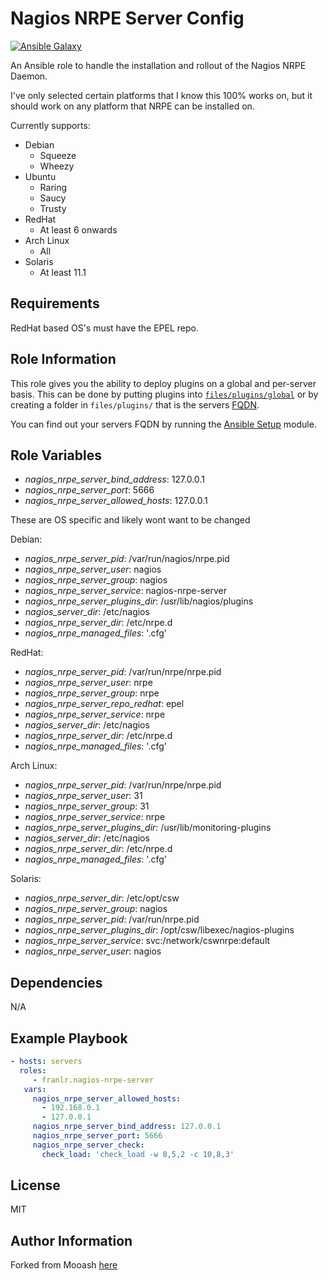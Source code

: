 Nagios NRPE Server Config
=========

[![Ansible Galaxy](https://img.shields.io/badge/galaxy-franlr--nagios-nrpe-server-blue.svg)](https://galaxy.ansible.com/list#/roles/)

An Ansible role to handle the installation and rollout of the Nagios NRPE Daemon.

I've only selected certain platforms that I know this 100% works on, but it should work on any platform that NRPE can be installed on.

Currently supports:

 * Debian
   - Squeeze
   - Wheezy
 * Ubuntu
   - Raring
   - Saucy
   - Trusty
 * RedHat
   - At least 6 onwards
 * Arch Linux
   - All
 * Solaris
   - At least 11.1

Requirements
------------

RedHat based OS's must have the EPEL repo.

Role Information
--------------

This role gives you the ability to deploy plugins on a global and per-server basis. This can be done by putting plugins into [`files/plugins/global`](files/plugins/global) or by creating a folder in `files/plugins/` that is the servers [FQDN](http://en.wikipedia.org/wiki/Fully_qualified_domain_name).

You can find out your servers FQDN by running the [Ansible Setup](http://docs.ansible.com/setup_module.html) module.

Role Variables
--------------

  * *nagios_nrpe_server_bind_address*: 127.0.0.1
  * *nagios_nrpe_server_port*: 5666
  * *nagios_nrpe_server_allowed_hosts*: 127.0.0.1

These are OS specific and likely wont want to be changed

Debian:

  * *nagios_nrpe_server_pid*: /var/run/nagios/nrpe.pid
  * *nagios_nrpe_server_user*: nagios
  * *nagios_nrpe_server_group*: nagios
  * *nagios_nrpe_server_service*: nagios-nrpe-server
  * *nagios_nrpe_server_plugins_dir*: /usr/lib/nagios/plugins
  * *nagios_server_dir*: /etc/nagios
  * *nagios_nrpe_server_dir*: /etc/nrpe.d
  * *nagios_nrpe_managed_files*: '\.cfg'
  
RedHat:

  * *nagios_nrpe_server_pid*: /var/run/nrpe/nrpe.pid
  * *nagios_nrpe_server_user*: nrpe
  * *nagios_nrpe_server_group*: nrpe
  * *nagios_nrpe_server_repo_redhat*: epel
  * *nagios_nrpe_server_service*: nrpe
  * *nagios_server_dir*: /etc/nagios
  * *nagios_nrpe_server_dir*: /etc/nrpe.d
  * *nagios_nrpe_managed_files*: '\.cfg'

Arch Linux:
  * *nagios_nrpe_server_pid*: /var/run/nrpe/nrpe.pid
  * *nagios_nrpe_server_user*: 31
  * *nagios_nrpe_server_group*: 31
  * *nagios_nrpe_server_service*: nrpe
  * *nagios_nrpe_server_plugins_dir*: /usr/lib/monitoring-plugins
  * *nagios_server_dir*: /etc/nagios
  * *nagios_nrpe_server_dir*: /etc/nrpe.d
  * *nagios_nrpe_managed_files*: '\.cfg'

Solaris:
  * *nagios_nrpe_server_dir*: /etc/opt/csw
  * *nagios_nrpe_server_group*: nagios
  * *nagios_nrpe_server_pid*: /var/run/nrpe.pid
  * *nagios_nrpe_server_plugins_dir*: /opt/csw/libexec/nagios-plugins
  * *nagios_nrpe_server_service*: svc:/network/cswnrpe:default
  * *nagios_nrpe_server_user*: nagios

Dependencies
------------

N/A

Example Playbook
----------------

```yaml
- hosts: servers
  roles:
     - franlr.nagios-nrpe-server
   vars:
     nagios_nrpe_server_allowed_hosts: 
       - 192.168.0.1
       - 127.0.0.1
     nagios_nrpe_server_bind_address: 127.0.0.1
     nagios_nrpe_server_port: 5666
     nagios_nrpe_server_check:
       check_load: 'check_load -w 8,5,2 -c 10,8,3'
```

License
-------

MIT

Author Information
------------------

Forked from Mooash [here](http://www.mooash.me)
